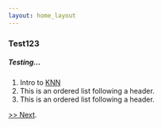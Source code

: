 ```yaml
---
layout: home_layout
---
```


### [](#header-2) Test123

##### Testing...

1.  Intro to [KNN](./page/knn)
2.  This is an ordered list following a header.
3.  This is an ordered list following a header.

[>> Next](./page/1).
